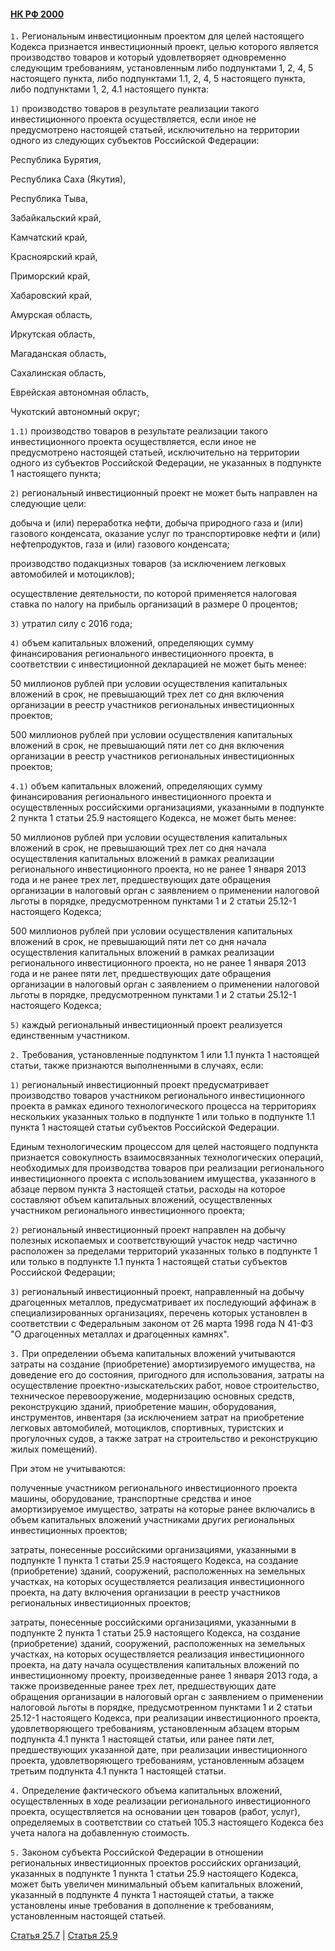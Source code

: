 #### [НК РФ 2000](https://lalawland.github.io/eurasia/russia/taxes)

`1.` Региональным инвестиционным проектом для целей настоящего Кодекса признается инвестиционный проект, целью которого является производство товаров и который удовлетворяет одновременно следующим требованиям, установленным либо подпунктами 1, 2, 4, 5 настоящего пункта, либо подпунктами 1.1, 2, 4, 5 настоящего пункта, либо подпунктами 1, 2, 4.1 настоящего пункта:

`1)` производство товаров в результате реализации такого инвестиционного проекта осуществляется, если иное не предусмотрено настоящей статьей, исключительно на территории одного из следующих субъектов Российской Федерации:

Республика Бурятия,

Республика Саха (Якутия),

Республика Тыва,

Забайкальский край,

Камчатский край,

Красноярский край,

Приморский край,

Хабаровский край,

Амурская область,

Иркутская область,

Магаданская область,

Сахалинская область,

Еврейская автономная область,

Чукотский автономный округ;

`1.1)` производство товаров в результате реализации такого инвестиционного проекта осуществляется, если иное не предусмотрено настоящей статьей, исключительно на территории одного из субъектов Российской Федерации, не указанных в подпункте 1 настоящего пункта;

`2)` региональный инвестиционный проект не может быть направлен на следующие цели:

добыча и (или) переработка нефти, добыча природного газа и (или) газового конденсата, оказание услуг по транспортировке нефти и (или) нефтепродуктов, газа и (или) газового конденсата;

производство подакцизных товаров (за исключением легковых автомобилей и мотоциклов);

осуществление деятельности, по которой применяется налоговая ставка по налогу на прибыль организаций в размере 0 процентов;

`3)` утратил силу c 2016 года;

`4)` объем капитальных вложений, определяющих сумму финансирования регионального инвестиционного проекта, в соответствии с инвестиционной декларацией не может быть менее:

50 миллионов рублей при условии осуществления капитальных вложений в срок, не превышающий трех лет со дня включения организации в реестр участников региональных инвестиционных проектов;

500 миллионов рублей при условии осуществления капитальных вложений в срок, не превышающий пяти лет со дня включения организации в реестр участников региональных инвестиционных проектов;

`4.1)` объем капитальных вложений, определяющих сумму финансирования регионального инвестиционного проекта и осуществленных российскими организациями, указанными в подпункте 2 пункта 1 статьи 25.9 настоящего Кодекса, не может быть менее:

50 миллионов рублей при условии осуществления капитальных вложений в срок, не превышающий трех лет со дня начала осуществления капитальных вложений в рамках реализации регионального инвестиционного проекта, но не ранее 1 января 2013 года и не ранее трех лет, предшествующих дате обращения организации в налоговый орган с заявлением о применении налоговой льготы в порядке, предусмотренном пунктами 1 и 2 статьи 25.12-1 настоящего Кодекса;

500 миллионов рублей при условии осуществления капитальных вложений в срок, не превышающий пяти лет со дня начала осуществления капитальных вложений в рамках реализации регионального инвестиционного проекта, но не ранее 1 января 2013 года и не ранее пяти лет, предшествующих дате обращения организации в налоговый орган с заявлением о применении налоговой льготы в порядке, предусмотренном пунктами 1 и 2 статьи 25.12-1 настоящего Кодекса;

`5)` каждый региональный инвестиционный проект реализуется единственным участником.

`2.` Требования, установленные подпунктом 1 или 1.1 пункта 1 настоящей статьи, также признаются выполненными в случаях, если:

`1)` региональный инвестиционный проект предусматривает производство товаров участником регионального инвестиционного проекта в рамках единого технологического процесса на территориях нескольких указанных только в подпункте 1 или только в подпункте 1.1 пункта 1 настоящей статьи субъектов Российской Федерации.

Единым технологическим процессом для целей настоящего подпункта признается совокупность взаимосвязанных технологических операций, необходимых для производства товаров при реализации регионального инвестиционного проекта с использованием имущества, указанного в абзаце первом пункта 3 настоящей статьи, расходы на которое составляют объем капитальных вложений, осуществленных участником регионального инвестиционного проекта;

`2)` региональный инвестиционный проект направлен на добычу полезных ископаемых и соответствующий участок недр частично расположен за пределами территорий указанных только в подпункте 1 или только в подпункте 1.1 пункта 1 настоящей статьи субъектов Российской Федерации;

`3)` региональный инвестиционный проект, направленный на добычу драгоценных металлов, предусматривает их последующий аффинаж в специализированных организациях, перечень которых установлен в соответствии с Федеральным законом от 26 марта 1998 года N 41-ФЗ "О драгоценных металлах и драгоценных камнях".

`3.` При определении объема капитальных вложений учитываются затраты на создание (приобретение) амортизируемого имущества, на доведение его до состояния, пригодного для использования, затраты на осуществление проектно-изыскательских работ, новое строительство, техническое перевооружение, модернизацию основных средств, реконструкцию зданий, приобретение машин, оборудования, инструментов, инвентаря (за исключением затрат на приобретение легковых автомобилей, мотоциклов, спортивных, туристских и прогулочных судов, а также затрат на строительство и реконструкцию жилых помещений).

При этом не учитываются:

полученные участником регионального инвестиционного проекта машины, оборудование, транспортные средства и иное амортизируемое имущество, затраты на которые ранее включались в объем капитальных вложений участниками других региональных инвестиционных проектов;

затраты, понесенные российскими организациями, указанными в подпункте 1 пункта 1 статьи 25.9 настоящего Кодекса, на создание (приобретение) зданий, сооружений, расположенных на земельных участках, на которых осуществляется реализация инвестиционного проекта, на дату включения организации в реестр участников региональных инвестиционных проектов;

затраты, понесенные российскими организациями, указанными в подпункте 2 пункта 1 статьи 25.9 настоящего Кодекса, на создание (приобретение) зданий, сооружений, расположенных на земельных участках, на которых осуществляется реализация инвестиционного проекта, на дату начала осуществления капитальных вложений по инвестиционному проекту, произведенные ранее 1 января 2013 года, а также произведенные ранее трех лет, предшествующих дате обращения организации в налоговый орган с заявлением о применении налоговой льготы в порядке, предусмотренном пунктами 1 и 2 статьи 25.12-1 настоящего Кодекса, при реализации инвестиционного проекта, удовлетворяющего требованиям, установленным абзацем вторым подпункта 4.1 пункта 1 настоящей статьи, или ранее пяти лет, предшествующих указанной дате, при реализации инвестиционного проекта, удовлетворяющего требованиям, установленным абзацем третьим подпункта 4.1 пункта 1 настоящей статьи.

`4.` Определение фактического объема капитальных вложений, осуществленных в ходе реализации регионального инвестиционного проекта, осуществляется на основании цен товаров (работ, услуг), определяемых в соответствии со статьей 105.3 настоящего Кодекса без учета налога на добавленную стоимость.

`5.` Законом субъекта Российской Федерации в отношении региональных инвестиционных проектов российских организаций, указанных в подпункте 1 пункта 1 статьи 25.9 настоящего Кодекса, может быть увеличен минимальный объем капитальных вложений, указанный в подпункте 4 пункта 1 настоящей статьи, а также установлены иные требования в дополнение к требованиям, установленным настоящей статьей.

[Статья 25.7](https://lalawland.github.io/eurasia/russia/taxes/art25.7) | [Статья 25.9](https://lalawland.github.io/eurasia/russia/taxes/art25.9)
